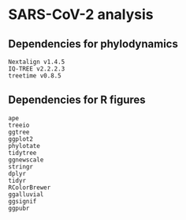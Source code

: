 # SARS-CoV-2 analysis

## Dependencies for phylodynamics
```
Nextalign v1.4.5
IQ-TREE v2.2.2.3
treetime v0.8.5
```

## Dependencies for R figures 
```
ape
treeio
ggtree
ggplot2
phylotate
tidytree
ggnewscale
stringr
dplyr
tidyr
RColorBrewer
ggalluvial
ggsignif
ggpubr
```
